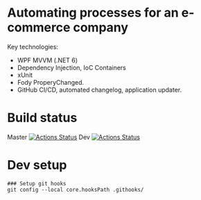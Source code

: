 # Automating processes for an e-commerce company

Key technologies:
- WPF MVVM (.NET 6)
- Dependency Injection, IoC Containers
- xUnit
- Fody ProperyChanged.
- GitHub CI/CD, automated changelog, application updater.

# Build status
Master [![Actions Status](https://github.com/anion0278/mapp/actions/workflows/ci.yml/badge.svg?branch=master)](https://github.com/anion0278/mapp/actions)
Dev [![Actions Status](https://github.com/anion0278/mapp/actions/workflows/ci.yml/badge.svg?branch=dev)](https://github.com/anion0278/mapp/actions)

# Dev setup
```
### Setup git hooks
git config --local core.hooksPath .githooks/
```


